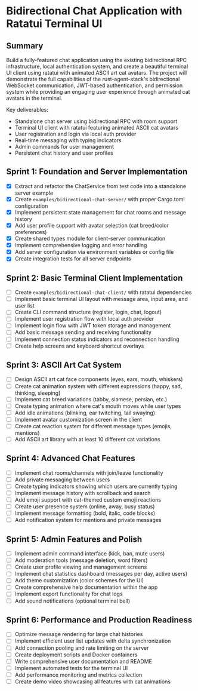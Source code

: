 # Bidirectional Chat Application with Ratatui Terminal UI

## Summary

Build a fully-featured chat application using the existing bidirectional RPC infrastructure, local authentication system, and create a beautiful terminal UI client using ratatui with animated ASCII art cat avatars. The project will demonstrate the full capabilities of the rust-agent-stack's bidirectional WebSocket communication, JWT-based authentication, and permission system while providing an engaging user experience through animated cat avatars in the terminal.

Key deliverables:
- Standalone chat server using bidirectional RPC with room support
- Terminal UI client with ratatui featuring animated ASCII cat avatars
- User registration and login via local auth provider
- Real-time messaging with typing indicators
- Admin commands for user management
- Persistent chat history and user profiles

## Sprint 1: Foundation and Server Implementation

- [x] Extract and refactor the ChatService from test code into a standalone server example
- [x] Create `examples/bidirectional-chat-server/` with proper Cargo.toml configuration
- [x] Implement persistent state management for chat rooms and message history
- [x] Add user profile support with avatar selection (cat breed/color preferences)
- [x] Create shared types module for client-server communication
- [x] Implement comprehensive logging and error handling
- [x] Add server configuration via environment variables or config file
- [x] Create integration tests for all server endpoints

## Sprint 2: Basic Terminal Client Implementation

- [ ] Create `examples/bidirectional-chat-client/` with ratatui dependencies
- [ ] Implement basic terminal UI layout with message area, input area, and user list
- [ ] Create CLI command structure (register, login, chat, logout)
- [ ] Implement user registration flow with local auth provider
- [ ] Implement login flow with JWT token storage and management
- [ ] Add basic message sending and receiving functionality
- [ ] Implement connection status indicators and reconnection handling
- [ ] Create help screens and keyboard shortcut overlays

## Sprint 3: ASCII Art Cat System

- [ ] Design ASCII art cat face components (eyes, ears, mouth, whiskers)
- [ ] Create cat animation system with different expressions (happy, sad, thinking, sleeping)
- [ ] Implement cat breed variations (tabby, siamese, persian, etc.)
- [ ] Create typing animation where cat's mouth moves while user types
- [ ] Add idle animations (blinking, ear twitching, tail swaying)
- [ ] Implement avatar customization screen in the client
- [ ] Create cat reaction system for different message types (emojis, mentions)
- [ ] Add ASCII art library with at least 10 different cat variations

## Sprint 4: Advanced Chat Features

- [ ] Implement chat rooms/channels with join/leave functionality
- [ ] Add private messaging between users
- [ ] Create typing indicators showing which users are currently typing
- [ ] Implement message history with scrollback and search
- [ ] Add emoji support with cat-themed custom emoji reactions
- [ ] Create user presence system (online, away, busy status)
- [ ] Implement message formatting (bold, italic, code blocks)
- [ ] Add notification system for mentions and private messages

## Sprint 5: Admin Features and Polish

- [ ] Implement admin command interface (kick, ban, mute users)
- [ ] Add moderation tools (message deletion, word filters)
- [ ] Create user profile viewing and management screens
- [ ] Implement chat statistics dashboard (messages per day, active users)
- [ ] Add theme customization (color schemes for the UI)
- [ ] Create comprehensive help documentation within the app
- [ ] Implement export functionality for chat logs
- [ ] Add sound notifications (optional terminal bell)

## Sprint 6: Performance and Production Readiness

- [ ] Optimize message rendering for large chat histories
- [ ] Implement efficient user list updates with delta synchronization
- [ ] Add connection pooling and rate limiting on the server
- [ ] Create deployment scripts and Docker containers
- [ ] Write comprehensive user documentation and README
- [ ] Implement automated tests for the terminal UI
- [ ] Add performance monitoring and metrics collection
- [ ] Create demo video showcasing all features with cat animations